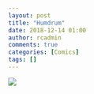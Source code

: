```yaml
---
layout: post
title: "Humdrum"
date: 2018-12-14 01:00
author: rcadmin
comments: true
categories: [Comics]
tags: []
---
```

<a href="../comics/2018/12/14/humdrum"><img src="http://dl.bitsmack.com/comics/20181214.jpg" /></a>

